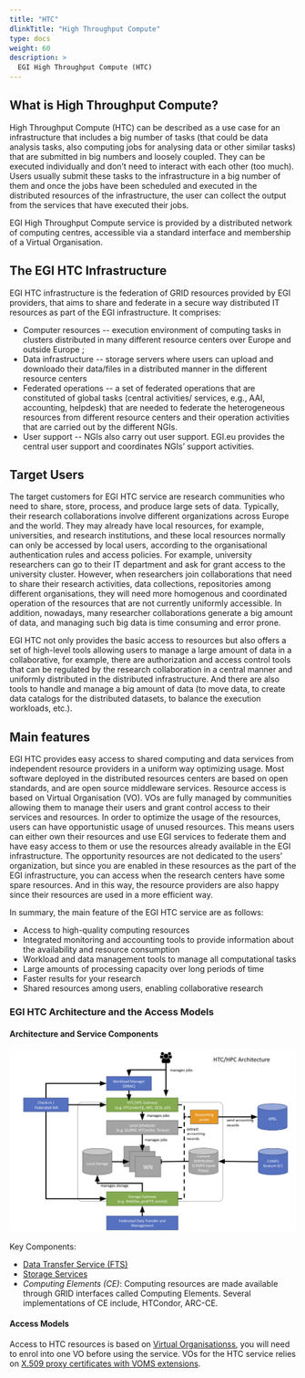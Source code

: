 ```yaml
---
title: "HTC"
dlinkTitle: "High Throughput Compute"
type: docs
weight: 60
description: >
  EGI High Throughput Compute (HTC)
---
```


## What is High Throughput Compute?

High Throughput Compute (HTC) can be described as a use case for an
infrastructure that includes a big number of tasks (that could be data analysis
tasks, also computing jobs for analysing data or other similar tasks) that are
submitted in big numbers and loosely coupled. They can be executed individually
and don’t need to interact with each other (too much). Users usually submit
these tasks to the infrastructure in a big number of them and once the jobs
have been scheduled and executed in the distributed resources of the
infrastructure, the user can collect the output from the services that have
executed their jobs.

EGI High Throughput Compute service is provided by a distributed network of
computing centres, accessible via a standard interface and membership of a
Virtual Organisation.

## The EGI HTC Infrastructure

EGI HTC infrastructure is the federation of GRID resources provided by
EGI providers, that aims to share and federate in a secure way distributed IT
resources as part of the EGI infrastructure. It comprises:
* Computer resources -- execution environment of computing tasks in
  clusters distributed in many different resource centers over Europe and
  outside Europe ;
* Data infrastructure -- storage servers where users can upload and downloado
  their data/files in a distributed manner in the different resource centers
* Federated operations -- a set of federated operations that are constituted of
  global tasks (central activities/ services, e.g., AAI, accounting, helpdesk)
  that are needed to federate the heterogeneous resources from different
  resource centers and their operation activities that are carried out by the
  different NGIs.
* User support --  NGIs also carry out user support. EGI.eu provides the central
  user support and coordinates NGIs’ support activities.

## Target Users

The target customers for EGI HTC service are research communities who need to
share, store, process, and produce large sets of data. Typically, their
research collaborations involve different organizations across Europe and the
world. They may already have local resources, for example, universities, and
research institutions, and these local resources normally can only be accessed
by local users, according to the organisational authentication rules and access
policies. For example, university researchers can go to their IT department and
ask for grant access to the university cluster. However, when researchers join
collaborations that need to share their research activities, data collections,
repositories among different organisations, they will need more homogenous and
coordinated operation of the resources that are not currently uniformly
accessible. In addition, nowadays, many researcher collaborations generate a
big amount of data, and managing such big data is time consuming and error prone.

EGI HTC not only provides the basic access to resources but also offers a set
of high-level tools allowing users to manage a large amount of data in a
collaborative, for example, there are authorization and access control tools
that can be regulated by the research collaboration in a central manner and
uniformly distributed in the distributed infrastructure. And there are also
tools to handle and manage a big amount of data (to move data, to create data
catalogs for the distributed datasets, to balance the execution workloads, etc.).

## Main features

EGI HTC provides easy access to shared computing and data services from
independent resource providers in a uniform way optimizing usage. Most software
deployed in the distributed resources centers are based on open standards, and
are open source middleware services. Resource access is based on Virtual
Organisation (VO). VOs are fully managed by communities allowing them to
manage their users and grant control access to their services and resources.
In order to optimize the usage of the resources, users can have opportunistic
usage of unused resources. This means users can either own their resources and
use EGI services to federate them and have easy access to them or use the
resources already available in the EGI infrastructure. The opportunity
resources are not dedicated to the users’ organization, but since you are
enabled in these resources as the part of the EGI infrastructure, you can access
when the research centers have some spare resources. And in this way, the
resource providers are also happy since their resources are used in a more
efficient way.

In summary, the main feature of the EGI HTC service are as follows:
* Access to high-quality computing resources
* Integrated monitoring and accounting tools to provide information about the
  availability and resource consumption
* Workload and data management tools to manage all computational tasks
* Large amounts of processing capacity over long periods of time
* Faster results for your research
* Shared resources among users, enabling collaborative research

### EGI HTC Architecture and the Access Models
#### Architecture and Service Components
![EGI HTC architecture](htc_archtecture.png)

Key Components:
* [Data Transfer Service (FTS)](../datatransfer/)
* [Storage Services](../online-storage/)
* _Computing Elements (CE)_: Computing resources are made available through
  GRID interfaces called Computing Elements. Several implementations of CE
  include, HTCondor, ARC-CE.

#### Access Models

Access to HTC resources is based on [Virtual Organisationss](../getting-started/#virtual-organisations-vos),
you will need to enrol into one VO before using the service. VOs for the HTC
service relies on [X.509 proxy certificates with VOMS extensions](../check-in/voms).
